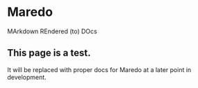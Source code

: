 # Maredo

MArkdown REndered (to) DOcs

## This page is a test.

It will be replaced with proper docs for Maredo at a later point in development.
